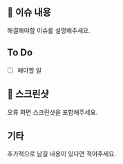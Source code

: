 ## 📌 이슈 내용
해결해야할 이슈를 설명해주세요.

## To Do
- [ ] 해야할 일

## 📸 스크린샷
오류 화면 스크린샷을 포함해주세요.

## 기타
추가적으로 남길 내용이 있다면 적어주세요.

